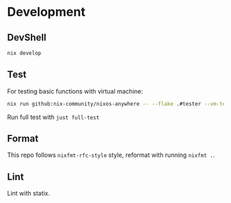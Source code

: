 # Development

## DevShell

```bash
nix develop
```

## Test

For testing basic functions with virtual machine:

```bash
nix run github:nix-community/nixos-anywhere -- --flake .#tester --vm-test
```

Run full test with `just full-test`

## Format

This repo follows `nixfmt-rfc-style` style, reformat with running `nixfmt .`.

## Lint

Lint with statix.
